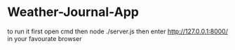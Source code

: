 # Weather-Journal-App
to run it   first open cmd then node ./server.js  then enter http://127.0.0.1:8000/ in your favourate browser
